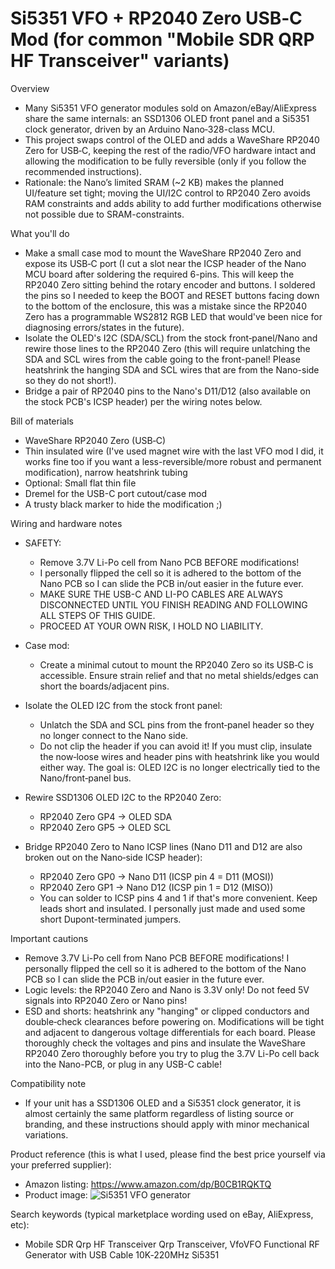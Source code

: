 # Si5351 VFO + RP2040 Zero USB‑C Mod (for common "Mobile SDR QRP HF Transceiver" variants)

Overview
- Many Si5351 VFO generator modules sold on Amazon/eBay/AliExpress share the same internals: an SSD1306 OLED front panel and a Si5351 clock generator, driven by an Arduino Nano‑328-class MCU.
- This project swaps control of the OLED and adds a WaveShare RP2040 Zero for USB‑C, keeping the rest of the radio/VFO hardware intact and allowing the modification to be fully reversible (only if you follow the recommended instructions).
- Rationale: the Nano’s limited SRAM (~2 KB) makes the planned UI/feature set tight; moving the UI/I2C control to RP2040 Zero avoids RAM constraints and adds ability to add further modifications otherwise not possible due to SRAM-constraints.

What you'll do
- Make a small case mod to mount the WaveShare RP2040 Zero and expose its USB‑C port (I cut a slot near the ICSP header of the Nano MCU board after soldering the required 6-pins. This will keep the RP2040 Zero sitting behind the rotary encoder and buttons. I soldered the pins so I needed to keep the BOOT and RESET buttons facing down to the bottom of the enclosure, this was a mistake since the RP2040 Zero has a programmable WS2812 RGB LED that would've been nice for diagnosing errors/states in the future).
- Isolate the OLED's I2C (SDA/SCL) from the stock front‑panel/Nano and rewire those lines to the RP2040 Zero (this will require unlatching the SDA and SCL wires from the cable going to the front-panel! Please heatshrink the hanging SDA and SCL wires that are from the Nano-side so they do not short!).
- Bridge a pair of RP2040 pins to the Nano's D11/D12 (also available on the stock PCB's ICSP header) per the wiring notes below.

Bill of materials
- WaveShare RP2040 Zero (USB‑C)
- Thin insulated wire (I've used magnet wire with the last VFO mod I did, it works fine too if you want a less-reversible/more robust and permanent modification), narrow heatshrink tubing
- Optional: Small flat thin file
- Dremel for the USB-C port cutout/case mod
- A trusty black marker to hide the modification ;)

Wiring and hardware notes
- SAFETY:
  - Remove 3.7V Li-Po cell from Nano PCB BEFORE modifications!
  - I personally flipped the cell so it is adhered to the bottom of the Nano PCB so I can slide the PCB in/out easier in the future ever.
  - MAKE SURE THE USB-C AND LI-PO CABLES ARE ALWAYS DISCONNECTED UNTIL YOU FINISH READING AND FOLLOWING ALL STEPS OF THIS GUIDE.
  - PROCEED AT YOUR OWN RISK, I HOLD NO LIABILITY.

- Case mod:
  - Create a minimal cutout to mount the RP2040 Zero so its USB‑C is accessible. Ensure strain relief and that no metal shields/edges can short the boards/adjacent pins.

- Isolate the OLED I2C from the stock front panel:
  - Unlatch the SDA and SCL pins from the front‑panel header so they no longer connect to the Nano side.
  - Do not clip the header if you can avoid it! If you must clip, insulate the now‑loose wires and header pins with heatshrink like you would either way. The goal is: OLED I2C is no longer electrically tied to the Nano/front‑panel bus.

- Rewire SSD1306 OLED I2C to the RP2040 Zero:
  - RP2040 Zero GP4 → OLED SDA
  - RP2040 Zero GP5 → OLED SCL

- Bridge RP2040 Zero to Nano ICSP lines (Nano D11 and D12 are also broken out on the Nano‑side ICSP header):
  - RP2040 Zero GP0 → Nano D11 (ICSP pin 4 = D11 (MOSI))
  - RP2040 Zero GP1 → Nano D12 (ICSP pin 1 = D12 (MISO))
  - You can solder to ICSP pins 4 and 1 if that's more convenient. Keep leads short and insulated. I personally just made and used some short Dupont-terminated jumpers.

Important cautions
- Remove 3.7V Li-Po cell from Nano PCB BEFORE modifications! I personally flipped the cell so it is adhered to the bottom of the Nano PCB so I can slide the PCB in/out easier in the future ever.
- Logic levels: the RP2040 Zero and Nano is 3.3V only! Do not feed 5V signals into RP2040 Zero or Nano pins!
- ESD and shorts: heatshrink any "hanging" or clipped conductors and double‑check clearances before powering on. Modifications will be tight and adjacent to dangerous voltage differentials for each board. Please thoroughly check the voltages and pins and insulate the WaveShare RP2040 Zero thoroughly before you try to plug the 3.7V Li-Po cell back into the Nano-PCB, or plug in any USB-C cable!

Compatibility note
- If your unit has a SSD1306 OLED and a Si5351 clock generator, it is almost certainly the same platform regardless of listing source or branding, and these instructions should apply with minor mechanical variations.

Product reference (this is what I used, please find the best price yourself via your preferred supplier):
- Amazon listing: https://www.amazon.com/dp/B0CB1RQKTQ
- Product image: ![Si5351 VFO generator](https://m.media-amazon.com/images/I/61U2V2WqoSL._SL1500_.jpg)

Search keywords (typical marketplace wording used on eBay, AliExpress, etc):
- Mobile SDR Qrp HF Transceiver Qrp Transceiver, VfoVFO Functional RF Generator with USB Cable 10K‑220MHz Si5351

